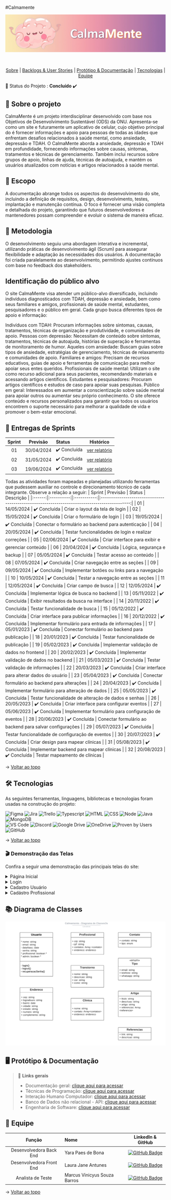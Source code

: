 #Calmamente
<div align="center">
    
![banner](https://github.com/marcusvsbarros/projetoManufatura/blob/main/CalmaMente%20capa.jpeg)
</div>
<br id="topo">
<p align="center">
    <a href="#sobre">Sobre</a>  |  
    <a href="#backlogs">Backlogs & User Stories</a>  |  
    <a href="#prototipo">Protótipo & Documentação</a>  |  
    <a href="#tecnologias">Tecnologias</a>  |  
    <a href="#equipe">Equipe</a>
</p>
   
<span id="sobre">
    
:pushpin: Status do Projeto : **Concluído** :heavy_check_mark:

## :bookmark_tabs: Sobre o projeto
CalmaMente é um projeto interdisciplinar desenvolvido com base nos Objetivos de Desenvolvimento Sustentável (ODS) da ONU.  Apresenta-se como um site e futuramente um aplicativo de celular, cujo objetivo principal do é fornecer informações e apoio para pessoas de todas as idades que enfrentam desafios relacionados à saúde mental, como ansiedade, depressão e TDAH.
O CalmaMente aborda a ansiedade, depressão e TDAH em profundidade, fornecendo informações sobre causas, sintomas, tratamentos e técnicas de gerenciamento. Também inclui recursos sobre grupos de apoio, linhas de ajuda, técnicas de autoajuda, e mantém os usuários atualizados com notícias e artigos relacionados à saúde mental.

## 📒 Escopo
A documentação abrange todos os aspectos do desenvolvimento do site, incluindo a definição de requisitos, design, desenvolvimento, testes, implantação e manutenção contínua. O foco é fornecer uma visão completa e detalhada do projeto, garantindo que futuros desenvolvedores e mantenedores possam compreender e evoluir o sistema de maneira eficaz.

## 📒 Metodologia
O desenvolvimento seguiu uma abordagem interativa e incremental, utilizando práticas de desenvolvimento ágil (Scrum) para assegurar flexibilidade e adaptação às necessidades dos usuários. A documentação foi criada paralelamente ao desenvolvimento, permitindo ajustes contínuos com base no feedback dos stakeholders.

## Identificação do público alvo
O site CalmaMente visa atender um público-alvo diversificado, incluindo indivíduos diagnosticados com TDAH, depressão e ansiedade, bem como seus familiares e amigos, profissionais de saúde mental, estudantes, pesquisadores e o público em geral. Cada grupo busca diferentes tipos de apoio e informação:

Indivíduos com TDAH: Procuram informações sobre sintomas, causas, tratamentos, técnicas de organização e produtividade, e comunidades de apoio.
Pessoas com depressão: Necessitam de conteúdo sobre sintomas, tratamentos, técnicas de autoajuda, histórias de superação e ferramentas de monitoramento de humor.
Aqueles com ansiedade: Buscam guias sobre tipos de ansiedade, estratégias de gerenciamento, técnicas de relaxamento e comunidades de apoio.
Familiares e amigos: Precisam de recursos educativos, guias de apoio e ferramentas de comunicação para melhor apoiar seus entes queridos.
Profissionais de saúde mental: Utilizam o site como recurso adicional para seus pacientes, recomendando materiais e acessando artigos científicos.
Estudantes e pesquisadores: Procuram artigos científicos e estudos de caso para apoiar suas pesquisas.
Público em geral: Interessados em aumentar a conscientização sobre saúde mental para apoiar outros ou aumentar seu próprio conhecimento.
O site oferece conteúdo e recursos personalizados para garantir que todos os usuários encontrem o suporte necessário para melhorar a qualidade de vida e promover o bem-estar emocional.


## 🏁 Entregas de Sprints

| Sprint | Previsão | Status | Histórico |
|:--:|:----------:|:----------------|:-------------------------------------------------:|
| 01 | 30/04/2024 | ✔️ Concluída    | [ver relatório](https://github.com/CalmaMente/Projeto-Integrador-3DSM/blob/main/Sprint1.md) |
| 02 | 31/05/2024 | ✔️ Concluída    | [ver relatório](https://github.com/The-Bugger-Ducks/help-duck-documentation/blob/sprint-02/README.md) |
| 03 | 19/06/2024 | ✔️ Concluída    | [ver relatório](https://github.com/The-Bugger-Ducks/help-duck-documentation/blob/sprint-03/README.md) |

Todas as atividades foram mapeadas e planejadas utilizando ferramentas que pudessem auxiliar no controle e direcionamento técnico de cada integrante. Observe a relação a seguir:
| Sprint | Previsão   | Status      | Descrição                                                                                     |
|:------:|:----------:|:-----------:|:--------------------------------------------------------------------------------------------:|
| 01     | 14/05/2024 | ✔️ Concluída | Criar o layout da tela de login                                                              |
| 02     | 15/05/2024 | ✔️ Concluída | Criar o formulário de login                                                                  |
| 03     | 19/05/2024 | ✔️ Concluída | Conectar o formulário ao backend para autenticação                                        |
| 04     | 20/05/2024 | ✔️ Concluída | Testar funcionalidades de login e realizar correções                                            |
| 05     | 02/06/2024 | ✔️ Concluída | Criar interface para exibir e gerenciar conteúdo                                                |
| 06     | 20/04/2024 | ✔️ Concluída | Lógica, segurança e backup                                                                      |
| 07     | 05/05/2024 | ✔️ Concluída | Testar acesso ao conteúdo                                                                 |
| 08     | 07/05/2024 | ✔️ Concluída | Criar navegação entre as seções                                                           |
| 09     | 09/05/2024 | ✔️ Concluída | Implementar botões ou links para a navegação                                                 |
| 10     | 10/05/2024 | ✔️ Concluída | Testar a navegação entre as seções                                                           |
| 11     | 12/05/2024 | ✔️ Concluída | Criar campo de busca                                                                      |
| 12     | 12/05/2024 | ✔️ Concluída | Implementar lógica de busca no backend                                                    |
| 13     | 05/11/2022 | ✔️ Concluída | Exibir resultados da busca na interface                                                         |
| 14     | 20/11/2022 | ✔️ Concluída | Testar funcionalidade de busca                                                               |
| 15     | 05/12/2022 | ✔️ Concluída | Criar interface para publicar informações                                                    |
| 16     | 20/12/2022 | ✔️ Concluída | Implementar formulário para entrada de informações                                           |
| 17     | 05/01/2023 | ✔️ Concluída | Conectar formulário ao backend para publicação                                               |
| 18     | 20/01/2023 | ✔️ Concluída | Testar funcionalidade de publicação                                                          |
| 19     | 05/02/2023 | ✔️ Concluída | Implementar validação de dados no frontend                                                   |
| 20     | 20/02/2023 | ✔️ Concluída | Implementar validação de dados no backend                                                    |
| 21     | 05/03/2023 | ✔️ Concluída | Testar validação de informações                                                              |
| 22     | 20/03/2023 | ✔️ Concluída | Criar interface para alterar dados do usuário                                                |
| 23     | 05/04/2023 | ✔️ Concluída | Conectar formulário ao backend para alterações                                               |
| 24     | 20/04/2023 | ✔️ Concluída | Implementar formulário para alteração de dados                                               |
| 25     | 05/05/2023 | ✔️ Concluída | Testar funcionalidade de alteração de dados e senhas                                         |
| 26     | 20/05/2023 | ✔️ Concluída | Criar interface para configurar eventos                                                      |
| 27     | 05/06/2023 | ✔️ Concluída | Implementar formulário para configuração de eventos                                          |
| 28     | 20/06/2023 | ✔️ Concluída | Conectar formulário ao backend para salvar configurações                                     |
| 29     | 05/07/2023 | ✔️ Concluída | Testar funcionalidade de configuração de eventos                                             |
| 30     | 20/07/2023 | ✔️ Concluída | Criar design para mapear clínicas                                                            |
| 31     | 05/08/2023 | ✔️ Concluída | Implementar backend para mapear clínicas                                                     |
| 32     | 20/08/2023 | ✔️ Concluída | Testar mapeamento de clínicas                                                                |

    
→ [Voltar ao topo](#Calmamente)

<span id="tecnologias">

## 🛠️ Tecnologias

As seguintes ferramentas, linguagens, bibliotecas e tecnologias foram usadas na construção do projeto:

<img src="https://img.shields.io/badge/Figma-CED4DA?style=for-the-badge&logo=figma&logoColor=DC143C" alt="Figma" />
<img src="https://img.shields.io/badge/Jira-CED4DA?style=for-the-badge&logo=jira&logoColor=0052CC" alt="Jira" />
<img src="https://img.shields.io/badge/Trello-CED4DA?style=for-the-badge&logo=trello&logoColor=0079BF" alt="Trello" />
<img src="https://img.shields.io/badge/TypeScript-CED4DA?style=for-the-badge&logo=typescript&logoColor=007ACC" alt="Typescript" />
<img src="https://img.shields.io/badge/HTML5-CED4DA?style=for-the-badge&logo=html5&logoColor=E34F26" alt="HTML" /> 
<img src="https://img.shields.io/badge/CSS3-CED4DA?style=for-the-badge&logo=css3&logoColor=1572B6" alt="CSS" /> 	 
<img src="https://img.shields.io/badge/Node.js-CED4DA?style=for-the-badge&logo=nodedotjs&logoColor=339933" alt="Node" />  
<img src="https://img.shields.io/badge/Java-CED4DA?style=for-the-badge&logo=java&logoColor=DC143C" alt="Java" />
<img src="https://img.shields.io/badge/MongoDB-CED4DA?style=for-the-badge&logo=mongodb&logoColor=4EA94B" alt="MongoDB" /><br>
<img src="https://img.shields.io/badge/VS_Code-CED4DA?style=for-the-badge&logo=visual%20studio%20code&logoColor=0078D4" alt="VS Code" /> 
<img src="https://img.shields.io/badge/Discord-CED4DA?style=for-the-badge&logo=discord&logoColor=7289DA" alt="Discord" />
<img src="https://img.shields.io/badge/Google_Drive-CED4DA?style=for-the-badge&logo=google-drive&logoColor=4285F4" alt="Google Drive" />
<img src="https://img.shields.io/badge/OneDrive-CED4DA?style=for-the-badge&logo=onedrive&logoColor=0078D4" alt="OneDrive" />
<img src="https://img.shields.io/badge/Proven_by_Users-CED4DA?style=for-the-badge&logo=provenbyusers&logoColor=DC143C" alt="Proven by Users" />
<img src="https://img.shields.io/badge/GitHub-CED4DA?style=for-the-badge&logo=github&logoColor=20232A" alt="GitHub" /> 
    
→ [Voltar ao topo](https://github.com/marcusvsbarros/projetoManufatura/blob/main/README.md)

<span id="equipe">

### :clapper: Demonstração das Telas
Confira a seguir uma demonstração das principais telas do site:
<details>
   <summary>Página Inicial</summary>
    <div align="center">
        <img src="https://user-images.githubusercontent.com/69374340/172084663-1e8ae95b-0c84-493c-b4ab-5cfcda5a4eb3.gif">
    </div>
</details>
<details>
   <summary>Login</summary>
    <div align="center">
        <img src="https://user-images.githubusercontent.com/69374340/172084712-de2d2905-dc65-41af-97e8-f980eff5f2d1.gif">
    </div>
</details>
<details>
   <summary>Cadastro Usuário</summary>
    <div align="center">
        <img src="https://user-images.githubusercontent.com/69374340/172084712-de2d2905-dc65-41af-97e8-f980eff5f2d1.gif">
    </div>
</details>
<details>
   <summary>Cadástro Profissional</summary>
    <div align="center">
        <img src="./usuario_administrador.gif">
    </div>
</details>

## 📚 Diagrama de Classes

![Descrição da imagem](https://github.com/marcusvsbarros/projetoManufatura/blob/main/Diagrama.jpeg)
 
## :desktop_computer: Protótipo & Documentação

> 🔗 **Links gerais** <br>
> - Documentação geral: [clique aqui para acessar](./documentacao_geral.pdf)
> - Técnicas de Programação: [clique aqui para acessar](./manual_usuario.pdf)
> - Interação Humano Computador: [clique aqui para acessar](./manual_usuario.pdf)
> - Banco de Dados não relacional - API: [clique aqui para acessar](./manual_usuario.pdf)
> - Engenharia de Software: [clique aqui para acessar](./manual_usuario.pdf)

## :busts_in_silhouette: Equipe

|    Função     | Nome                                  |                                                                                                                                                      LinkedIn & GitHub                                                                                                                                                      |
| :-----------: | :------------------------------------ | :-------------------------------------------------------------------------------------------------------------------------------------------------------------------------------------------------------------------------------------------------------------------------------------------------------------------------: |
| Desenvolvedora Back End | Yara Paes de Bona           |     [![GitHub Badge](https://img.shields.io/badge/GitHub-111217?style=flat-square&logo=github&logoColor=white)](https://github.com/YaraPaesB)              |
| Desenvolvedora Front End  | Laura Jane Antunes |      [![GitHub Badge](https://img.shields.io/badge/GitHub-111217?style=flat-square&logo=github&logoColor=white)](https://github.com/LJAMistik)     |
|   Analista de Teste    | Marcus Vinicyus Souza Barros               |         [![GitHub Badge](https://img.shields.io/badge/GitHub-111217?style=flat-square&logo=github&logoColor=white)](https://github.com/marcusvsbarros)        |


→ [Voltar ao topo](https://github.com/marcusvsbarros/projetoManufatura/blob/main/README.md)
